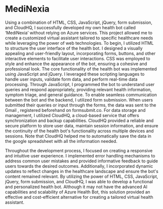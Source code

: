 # MediNexia
Using a combination of HTML, CSS, JavaScript, jQuery, form submission, and CloudHQ, I successfully developed my own health bot called ‘MediNexia’ without relying on Azure services. This project allowed me to create a customized virtual assistant tailored to specific healthcare needs while leveraging the power of web technologies.
To begin, I utilized HTML to structure the user interface of the health bot. I designed a visually appealing and user-friendly layout, incorporating forms, buttons, and other interactive elements to facilitate user interactions. CSS was employed to style and enhance the appearance of the bot, ensuring a cohesive and professional look.
The core functionality of the health bot was implemented using JavaScript and jQuery. I leveraged these scripting languages to handle user inputs, validate form data, and perform real-time data processing. Through JavaScript, I programmed the bot to understand user queries and respond appropriately, providing relevant health information, symptom triage, and general guidance.
To enable seamless communication between the bot and the backend, I utilized form submission. When users submitted their queries or input through the forms, the data was sent to the Gmail , registered beforehand on formsubmit.co.
For data storage and management, I utilized CloudHQ, a cloud-based service that offers synchronization and backup capabilities. CloudHQ provided a reliable and secure platform to store user data, maintain session information, and ensure the continuity of the health bot's functionality across multiple devices and sessions. Note that CloudHQ helped me to automatically save the data in the google spreadsheet with all the information needed.

Throughout the development process, I focused on creating a responsive and intuitive user experience. I implemented error handling mechanisms to address common user mistakes and provided informative feedback to guide users towards the desired outcomes. Additionally, I incorporated dynamic updates to reflect changes in the healthcare landscape and ensure the bot's content remained relevant.
By utilizing the power of HTML, CSS, JavaScript, jQuery, form submission, and CloudHQ, I was able to develop a functional and personalized health bot. Although it may not have the advanced AI capabilities and scalability of Azure Health Bot, this solution provided an effective and cost-efficient alternative for creating a tailored virtual health assistant.
